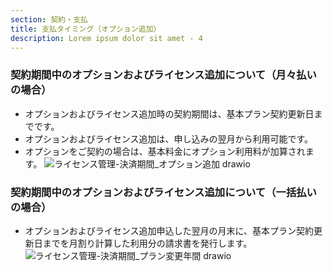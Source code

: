 ```yaml
---
section: 契約・支払
title: 支払タイミング（オプション追加）
description: Lorem ipsum dolor sit amet - 4
---
```

### 契約期間中のオプションおよびライセンス追加について（月々払いの場合）
 - オプションおよびライセンス追加時の契約期間は、基本プラン契約更新日までです。
 - オプションおよびライセンス追加は、申し込みの翌月から利用可能です。
 - オプションをご契約の場合は、基本料金にオプション利用料が加算されます。
![ライセンス管理-決済期間_オプション追加 drawio](https://storageaccountdaiwa9829.blob.core.windows.net/manual/monthlyOptionPayment.png)

### 契約期間中のオプションおよびライセンス追加について（一括払いの場合）
 - オプションおよびライセンス追加申込した翌月の月末に、基本プラン契約更新日までを月割り計算した利用分の請求書を発行します。
![ライセンス管理-決済期間_プラン変更年間 drawio](https://storageaccountdaiwa9829.blob.core.windows.net/manual/yearlyOptionPayment.png)
